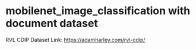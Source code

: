 # mobilenet_image_classification with document dataset
RVL CDIP Dataset Link: https://adamharley.com/rvl-cdip/ 
